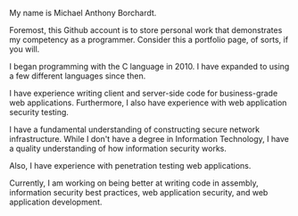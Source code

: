 My name is Michael Anthony Borchardt.

Foremost, this Github account is to store personal work that demonstrates my competency as a programmer. Consider this a portfolio page, of sorts, if you will.

I began programming with the C language in 2010. I have expanded to using a few different languages since then. 

I have experience writing client and server-side code for business-grade web applications. Furthermore, I also have experience with web application security testing. 

I have a fundamental understanding of constructing secure network infrastructure. While I don't have a degree in Information Technology, I have a quality understanding of how information security works. 

Also, I have experience with penetration testing web applications. 

Currently, I am working on being better at writing code in assembly, information security best practices, web application security, and web application development. 
